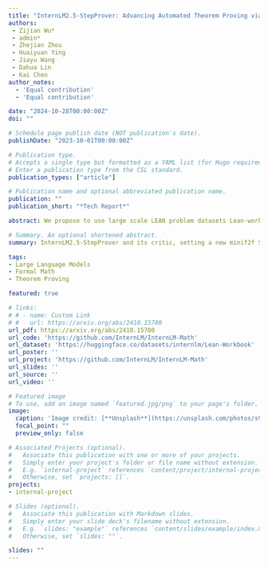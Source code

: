 ```yaml
---
title: "InternLM2.5-StepProver: Advancing Automated Theorem Proving via Expert Iteration on Large-Scale LEAN Problems"
authors:
 - Zijian Wu*
 - admin*
 - Zhejian Zhou
 - Huaiyuan Ying
 - Jiayu Wang
 - Dahua Lin
 - Kai Chen
author_notes:
  - 'Equal contribution'
  - 'Equal contribution'

date: "2024-10-28T00:00:00Z"
doi: ""

# Schedule page publish date (NOT publication's date).
publishDate: "2023-10-01T00:00:00Z"

# Publication type.
# Accepts a single type but formatted as a YAML list (for Hugo requirements).
# Enter a publication type from the CSL standard.
publication_types: ["article"]

# Publication name and optional abbreviated publication name.
publication: ""
publication_short: "*Tech Report*"

abstract: We propose to use large scale LEAN problem datasets Lean-workbook for expert iteration with more than 20,000 CPU days. During expert iteration, we found log-linear trends between solved problem amount with proof length and CPU usage. We train a critic model to select relatively easy problems for policy models to make trials and guide the model to search for deeper proofs. InternLM2.5-StepProver achieves open-source state-of-the-art on MiniF2F, Lean-Workbook-Plus, ProofNet, and Putnam benchmarks. Specifically, it achieves a pass of 65.9% on the MiniF2F-test and proves (or disproves) 17.0% of problems in Lean-Workbook-Plus which shows a significant improvement compared to only 9.5% of problems proved when Lean-Workbook-Plus was released.

# Summary. An optional shortened abstract.
summary: InternLM2.5-StepProver and its critic, setting a new minif2f SOTA at 65.9%. No hallucination, verified math proofs by LLM reasoning. 

tags:
- Large Language Models
- Formal Math
- Theorem Proving

featured: true

# links:
# # - name: Custom Link
# #   url: https://arxiv.org/abs/2410.15700
url_pdf: https://arxiv.org/abs/2410.15700
url_code: 'https://github.com/InternLM/InternLM-Math'
url_dataset: 'https://huggingface.co/datasets/internlm/Lean-Workbook'
url_poster: ''
url_project: 'https://github.com/InternLM/InternLM-Math'
url_slides: ''
url_source: ''
url_video: ''

# Featured image
# To use, add an image named `featured.jpg/png` to your page's folder. 
image:
  caption: 'Image credit: [**Unsplash**](https://unsplash.com/photos/s9CC2SKySJM)'
  focal_point: ""
  preview_only: false

# Associated Projects (optional).
#   Associate this publication with one or more of your projects.
#   Simply enter your project's folder or file name without extension.
#   E.g. `internal-project` references `content/project/internal-project/index.md`.
#   Otherwise, set `projects: []`.
projects:
- internal-project

# Slides (optional).
#   Associate this publication with Markdown slides.
#   Simply enter your slide deck's filename without extension.
#   E.g. `slides: "example"` references `content/slides/example/index.md`.
#   Otherwise, set `slides: ""`.

slides: ""
---
```


<!--  This work is driven by the results in my [previous paper](/publication/conference-paper/) on LLMs.

{{% callout note %}}
Create your slides in Markdown - click the *Slides* button to check out the example.
{{% /callout %}}

Add the publication's **full text** or **supplementary notes** here. You can use rich formatting such as including [code, math, and images](https://docs.hugoblox.com/content/writing-markdown-latex/). -->
